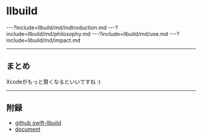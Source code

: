 # llbuild

---?include=llbuild/md/indtroduction.md
---?include=llbuild/md/philosophy.md
---?include=llbuild/md/use.md
---?include=llbuild/md/impact.md

---

## まとめ

Xcodeがもっと賢くなるといいですね :)

---

## 附録

- [github swift-llbuild](https://github.com/apple/swift-llbuild)
- [document](https://llbuild.readthedocs.io/en/latest/index.html)
